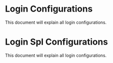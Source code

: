 <!-- TITLE: Mobile Configuration -->
<!-- SUBTITLE: A quick summary of Login Configuration -->

# Login Configurations
This document will explain all login configurations.




# Login Spl Configurations

This document will explain all login configurations.













